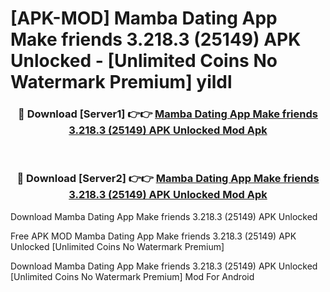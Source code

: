 # [APK-MOD] Mamba Dating App  Make friends 3.218.3 (25149) APK Unlocked - [Unlimited Coins No Watermark Premium] yildl



<div align="center">
<h3>🔴 Download [Server1] 👉👉 <a href="https://momento.my/?title=Mamba_Dating_App__Make_friends_3.218.3_(25149)_APK_Unlocked">Mamba Dating App  Make friends 3.218.3 (25149) APK Unlocked Mod Apk</a></h3><br>

<h3>🔴 Download [Server2] 👉👉 <a href="https://momento.my/?title=Mamba_Dating_App__Make_friends_3.218.3_(25149)_APK_Unlocked">Mamba Dating App  Make friends 3.218.3 (25149) APK Unlocked Mod Apk</a></h3>
</div>



Download Mamba Dating App  Make friends 3.218.3 (25149) APK Unlocked 

Free APK MOD Mamba Dating App  Make friends 3.218.3 (25149) APK Unlocked [Unlimited Coins No Watermark Premium]

Download Mamba Dating App  Make friends 3.218.3 (25149) APK Unlocked [Unlimited Coins No Watermark Premium] Mod For Android
